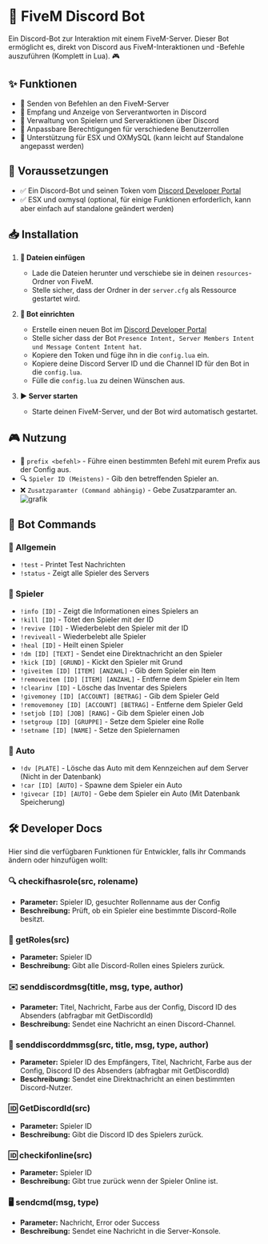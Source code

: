# 🚀 FiveM Discord Bot

Ein Discord-Bot zur Interaktion mit einem FiveM-Server. Dieser Bot ermöglicht es, direkt von Discord aus FiveM-Interaktionen und -Befehle auszuführen (Komplett in Lua). 🎮

## ✨ Funktionen
- 🔹 Senden von Befehlen an den FiveM-Server
- 🔹 Empfang und Anzeige von Serverantworten in Discord
- 🔹 Verwaltung von Spielern und Serveraktionen über Discord
- 🔹 Anpassbare Berechtigungen für verschiedene Benutzerrollen
- 🔹 Unterstützung für ESX und OXMySQL (kann leicht auf Standalone angepasst werden)

## 📌 Voraussetzungen
- ✅ Ein Discord-Bot und seinen Token vom [Discord Developer Portal](https://discord.com/developers/applications)
- ✅ ESX und oxmysql (optional, für einige Funktionen erforderlich, kann aber einfach auf standalone geändert werden)

## 📥 Installation
1. **📂 Dateien einfügen**
   - Lade die Dateien herunter und verschiebe sie in deinen `resources`-Ordner von FiveM.
   - Stelle sicher, dass der Ordner in der `server.cfg` als Ressource gestartet wird.

2. **🔑 Bot einrichten**
   - Erstelle einen neuen Bot im [Discord Developer Portal](https://discord.com/developers/applications)
   - Stelle sicher dass der Bot `Presence Intent, Server Members Intent und Message Content Intent hat`.
   - Kopiere den Token und füge ihn in die `config.lua` ein.
   - Kopiere deine Discord Server ID und die Channel ID für den Bot in die `config.lua`.
   - Fülle die `config.lua` zu deinen Wünschen aus.

3. **▶️ Server starten**
   - Starte deinen FiveM-Server, und der Bot wird automatisch gestartet.

## 🎮 Nutzung
- 📝 `prefix <befehl>` - Führe einen bestimmten Befehl mit eurem Prefix aus der Config aus.
- 🔍 `Spieler ID (Meistens)` - Gib den betreffenden Spieler an.
- ❌ `Zusatzparamter (Command abhängig)` - Gebe Zusatzparamter an.
![grafik](https://github.com/user-attachments/assets/e8f409ed-41d7-486b-98c3-9004a1ca7478)


## 🤖 Bot Commands
### 📌 Allgemein
- `!test` - Printet Test Nachrichten
- `!status` - Zeigt alle Spieler des Servers

### 👥 Spieler
- `!info [ID]` - Zeigt die Informationen eines Spielers an
- `!kill [ID]` - Tötet den Spieler mit der ID
- `!revive [ID]` - Wiederbelebt den Spieler mit der ID
- `!reviveall` - Wiederbelebt alle Spieler
- `!heal [ID]` - Heilt einen Spieler
- `!dm [ID] [TEXT]` - Sendet eine Direktnachricht an den Spieler
- `!kick [ID] [GRUND]` - Kickt den Spieler mit Grund
- `!giveitem [ID] [ITEM] [ANZAHL]` - Gib dem Spieler ein Item
- `!removeitem [ID] [ITEM] [ANZAHL]` - Entferne dem Spieler ein Item
- `!clearinv [ID]` - Lösche das Inventar des Spielers
- `!givemoney [ID] [ACCOUNT] [BETRAG]` - Gib dem Spieler Geld
- `!removemoney [ID] [ACCOUNT] [BETRAG]` - Entferne dem Spieler Geld
- `!setjob [ID] [JOB] [RANG]` - Gib dem Spieler einen Job
- `!setgroup [ID] [GRUPPE]` - Setze dem Spieler eine Rolle
- `!setname [ID] [NAME]` - Setze den Spielernamen

### 🚗 Auto
- `!dv [PLATE]` - Lösche das Auto mit dem Kennzeichen auf dem Server (Nicht in der Datenbank)
- `!car [ID] [AUTO]` - Spawne dem Spieler ein Auto
- `!givecar [ID] [AUTO]` - Gebe dem Spieler ein Auto (Mit Datenbank Speicherung)

## 🛠️ Developer Docs
Hier sind die verfügbaren Funktionen für Entwickler, falls ihr Commands ändern oder hinzufügen wollt:

### 🔍 checkifhasrole(src, rolename)
- **Parameter:** Spieler ID, gesuchter Rollenname aus der Config
- **Beschreibung:** Prüft, ob ein Spieler eine bestimmte Discord-Rolle besitzt.

### 📜 getRoles(src)
- **Parameter:** Spieler ID
- **Beschreibung:** Gibt alle Discord-Rollen eines Spielers zurück.

### ✉️ senddiscordmsg(title, msg, type, author)
- **Parameter:** Titel, Nachricht, Farbe aus der Config, Discord ID des Absenders (abfragbar mit GetDiscordId)
- **Beschreibung:** Sendet eine Nachricht an einen Discord-Channel.


### 📩 senddiscorddmmsg(src, title, msg, type, author)
- **Parameter:** Spieler ID des Empfängers, Titel, Nachricht, Farbe aus der Config, Discord ID des Absenders (abfragbar mit GetDiscordId)
- **Beschreibung:** Sendet eine Direktnachricht an einen bestimmten Discord-Nutzer.

### 🆔 GetDiscordId(src)
- **Parameter:** Spieler ID
- **Beschreibung:** Gibt die Discord ID des Spielers zurück.

### 🆔 checkifonline(src)
- **Parameter:** Spieler ID
- **Beschreibung:** Gibt true zurück wenn der Spieler Online ist.

### 🖥️ sendcmd(msg, type)
- **Parameter:** Nachricht, Error oder Success
- **Beschreibung:** Sendet eine Nachricht in die Server-Konsole.
